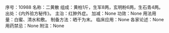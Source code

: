 序号：10988
名称：二黄散
组成：黄柏1斤，生军8两，玄明粉6两，生石青4两。
出处：《内外验方秘传》。
主治：红肿外症。
加减：None
功效：None
用法用量：白蜜、清水和敷。
制备方法：晒干为末。
临床应用：None
各家论述：None
用药禁忌：None
附注：None
